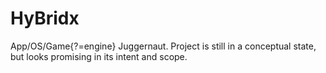 HyBridx
=======

App/OS/Game{?=engine} Juggernaut. Project is still in a conceptual state, but looks promising in its intent and scope.
